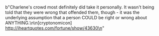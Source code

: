 b"Charlene's crowd most definitely did take it personally. It wasn't being told that they were wrong that offended them, though - it was the underlying assumption that a person COULD be right or wrong about ANYTHING.\n\n[cryptonomicon] http://iheartquotes.com/fortune/show/43630\n"